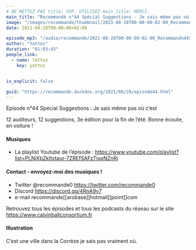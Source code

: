 ```yaml
---
# NE METTEZ PAS title: SVP. UTILISEZ main_title: MERCI.
main_title: "Recommandé n°44 Spécial Suggestions - Je sais même pas où c'est"
image: "/images/recommande/thumbnail/2021-08-28T00-00-00-02-00_Recommandn44SpcialSuggestionsJesaismmepasocest.jpg"
date: 2021-08-28T00:00:00+02:00

episode_mp3: "/audio/recommande/2021-08-28T00-00-00-02-00_Recommandn44SpcialSuggestionsJesaismmepasocest.mp3"
author: "Yattoz"
duration: "01:03:45"
people_link: 
  - name: Yattoz
    key: yattoz


is_explicit: false

guid: "https://recommande.duckdns.org/2021/08/28/episode44.html"
---
```


<PodcastHeader/>

<!-- ECRIRE LA DESCRIPTION DE L'EPISODE SOUS CETTE LIGNE -->


 Episode n°44 Spécial Suggestions : Je sais même pas où c’est 

<p>12 auditeurs, 12 suggestions, 3e édition pour la fin de l’été. Bonne écoute, en voiture !</p>

<h4>Musiques</h4>

<ul>
  <li>La playlist Youtube de l’épisode : <a href="https://www.youtube.com/playlist?list=PLNjXbZkItxtaur-7ZREfSAFzTispNZnRj" rel="nofollow">https://www.youtube.com/playlist?list=PLNjXbZkItxtaur-7ZREfSAFzTispNZnRj</a></li>
</ul>

<h4>Contact - envoyez-moi des musiques !</h4>

<ul>
  <li>Twitter @recommande0 <a href="https://twitter.com/recommande0" rel="nofollow">https://twitter.com/recommande0</a></li>
  <li>Discord <a href="https://discord.gg/4RnA9v7" rel="nofollow">https://discord.gg/4RnA9v7</a></li>
  <li>e-mail recommande[[arobase]]hotmail[[point]]com</li>
</ul>

<p>Retrouvez tous les épisodes et tous les podcasts du réseau sur le site <a href="https://www.calvinballconsortium.fr" rel="nofollow">https://www.calvinballconsortium.fr</a></p>

<h4>Illustration</h4>

<p>C’est une ville dans la Corrèze je sais pas vraiment où.</p>


